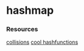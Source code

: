 # hashmap

### Resources
[collisions](https://stackoverflow.com/a/19691998/7363348)
[cool hashfunctions](http://www.cse.yorku.ca/~oz/hash.html)

